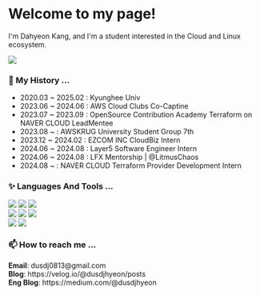 <h1> Welcome to my page! </h1>

I'm Dahyeon Kang, and I'm a student interested in the Cloud and Linux ecosystem. 

<a href="https://github.com/devxb/gitanimals">
  <img src="https://render.gitanimals.org/farms/dusdjhyeon"/>
</a>

<h3>🔭 My History ...</h3>
<ul>
  <li>2020.03 ~ 2025.02 : Kyunghee Univ</li>
  <li>2023.06 ~ 2024.06 : AWS Cloud Clubs Co-Captine</li>
  <li>2023.07 ~ 2023.09 : OpenSource Contribution Academy Terraform on NAVER CLOUD LeadMentee</li>
  <li>2023.08 ~         : AWSKRUG University Student Group 7th</li>
  <li>2023.12 ~ 2024.02 : EZCOM INC CloudBiz Intern</li>
  <li>2024.06 ~ 2024.08  : Layer5 Software Engineer Intern</li>
  <li>2024.06 ~ 2024.08 : LFX Mentorship | @LitmusChaos</li>
  <li>2024.08 ~         : NAVER CLOUD Terraform Provider Development Intern</li>
</ul>

<h3>✨ Languages And Tools ...</h3>

<div>
  <img src="https://img.shields.io/badge/amazone aws-232F3E?style=for-the-badge&logo=amazon aws&logoColor=white"> 
  <img src="https://img.shields.io/badge/linux-FCC624?style=for-the-badge&logo=linux&logoColor=white"> 
  <img src="https://img.shields.io/badge/terraform-844FBA?style=for-the-badge&logo=terraform&logoColor=white"> 
</div>

<div>
  <img src="https://img.shields.io/badge/go-00ADD8?style=for-the-badge&logo=go&logoColor=white"> 
  <img src="https://img.shields.io/badge/python-3776AB?style=for-the-badge&logo=python&logoColor=white"> 
  <img src="https://img.shields.io/badge/spring-6DB33F?style=for-the-badge&logo=spring&logoColor=white"> 
</div>

<div>
  <img src="https://img.shields.io/badge/docker-2496ED?style=for-the-badge&logo=docker&logoColor=white"> 
  <img src="https://img.shields.io/badge/kubernetes-326CE5?style=for-the-badge&logo=kubernetes&logoColor=white">
</div>



<h3>📫 How to reach me ...</h3>
<strong>Email</strong>: dusdj0813@gmail.com<br>
<strong>Blog</strong>: https://velog.io/@dusdjhyeon/posts<br>
<strong>Eng Blog</strong>: https://medium.com/@dusdjhyeon
